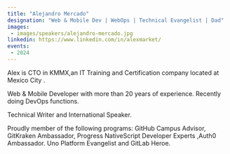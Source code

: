 ```yaml
---
title: "Alejandro Mercado"
designation: "Web & Mobile Dev | WebOps | Technical Evangelist | Dad"
images:
 - images/speakers/alejandro-mercado.jpg
linkedin: https://www.linkedin.com/in/alexmarket/
events:
 - 2024
---
```


Alex is CTO in KMMX,an IT Training and Certification company located at Mexico City .
 
 Web & Mobile Developer with more than 20 years of experience. Recently doing DevOps functions. 
 
 
 
 Technical Writer and International Speaker. 
 
 
 
 Proudly member of the following programs: GitHub Campus Advisor, GitKraken Ambassador, Progress NativeScript Developer Experts ,Auth0 Ambassador. Uno Platform Evangelist and GitLab Heroe.